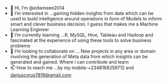 - 👋 Hi, I’m @edwineee2014
- 👀 I’m interested in ...gaining hidden insights from data which can be used to build intelligence around operations in form of Models to inform smart and clever business decision. I guess that makes me a Machine Learning Engineer 
- 🌱 I’m currently learning ...R, MySQL, Hive, Tableau and Hadoop and fascinated at the experience of using these tools to solve business problems
- 💞️ I’m looking to collaborate on ... New projects in any area or domain involving the  generation of Meta data from which insights can be generated and gained. Where i can contribute and learn
- 📫 How to reach me ...by my mobile-+2348168259712 and dariuscyrus7819@gmail.com

<!---
edwineee2014/edwineee2014 is a ✨ special ✨ repository because its `README.md` (this file) appears on your GitHub profile.
You can click the Preview link to take a look at your changes.
--->
